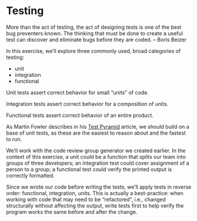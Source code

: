 # Testing

More than the act of testing, the act of designing tests is one of the best bug preventers known. The thinking that must be done to create a useful test can discover and eliminate bugs before they are coded. – Boris Beizer

In this exercise, we’ll explore three commonly used, broad categories of testing:
* unit
* integration
* functional

Unit tests assert correct behavior for small “units” of code.

Integration tests assert correct behavior for a composition of units.

Functional tests assert correct behavior of an entire product.

As Martin Fowler describes in his [Test Pyramid](http://martinfowler.com/bliki/TestPyramid.html) article, we should build on a base of unit tests, as these are the easiest to reason about and the fastest to run.

We’ll work with the code review group generator we created earlier. In the context of this exercise, a unit could be a function that splits our team into groups of three developers; an integration test could cover assignment of a person to a group; a functional test could verify the printed output is correctly formatted.

Since we wrote our code before writing the tests, we’ll apply tests in reverse order: functional, integration, units. This is actually a best-practice: when working with code that may need to be “refactored”, i.e., changed structurally without affecting the output, write tests first to help verify the program works the same before and after the change.
